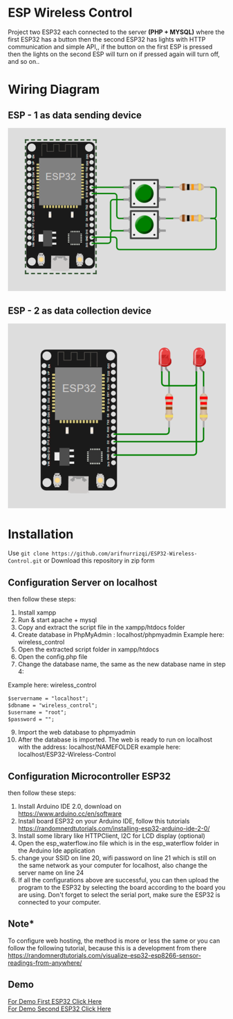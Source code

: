 # ESP Wireless Control
Project two ESP32 each connected to the server **(PHP + MYSQL)** where the first ESP32 has a button then the second ESP32 has lights with HTTP communication and simple API,, if the button on the first ESP is pressed then the lights on the second ESP will turn on if pressed again will turn off, and so on..

# Wiring Diagram
## ESP - 1 as data sending device
<picture>
  <img alt="First ESP32" title="" src="img/esp_1.png" />
</picture>

## ESP - 2 as data collection device
<picture>
  <img alt="Second ESP32" title="" src="img/esp_2.png" />
</picture>

# Installation
Use ```git clone https://github.com/arifnurrizqi/ESP32-Wireless-Control.git``` or Download this repository in zip form

## Configuration Server on localhost

then follow these steps:
1. Install xampp
2. Run & start apache + mysql
3. Copy and extract the script file in the xampp/htdocs folder
4. Create database in PhpMyAdmin : localhost/phpmyadmin
Example here: wireless_control
5. Open the extracted script folder in xampp/htdocs
6. Open the config.php file
8. Change the database name, the same as the new database name in step 4:

Example here: wireless_control
```
$servername = "localhost";
$dbname = "wireless_control";
$username = "root";
$password = "";
```

9. Import the web database to phpmyadmin
10. After the database is imported. The web is ready to run on localhost with the address: localhost/NAMEFOLDER
example here: localhost/ESP32-Wireless-Control


## Configuration Microcontroller ESP32
then follow these steps:
1. Install Arduino IDE 2.0, download on https://www.arduino.cc/en/software
2. Install board ESP32 on your Arduino IDE, follow this tutorials https://randomnerdtutorials.com/installing-esp32-arduino-ide-2-0/
3. Install some library like HTTPClient, I2C for LCD display (optional)
4. Open the esp_waterflow.ino file which is in the esp_waterflow folder in the Arduino Ide application
5. change your SSID on line 20, wifi password on line 21 which is still on the same network as your computer for localhost, also change the server name on line 24
6. If all the configurations above are successful, you can then upload the program to the ESP32 by selecting the board according to the board you are using. Don't forget to select the serial port, make sure the ESP32 is connected to your computer.

## Note*
To configure web hosting, the method is more or less the same or you can follow the following tutorial, because this is a development from there
https://randomnerdtutorials.com/visualize-esp32-esp8266-sensor-readings-from-anywhere/

## Demo
<a href="https://wokwi.com/projects/395668880280322049"> For Demo First ESP32 Click Here</a> <br>
<a href="https://wokwi.com/projects/395693819976632321"> For Demo Second ESP32 Click Here</a>
